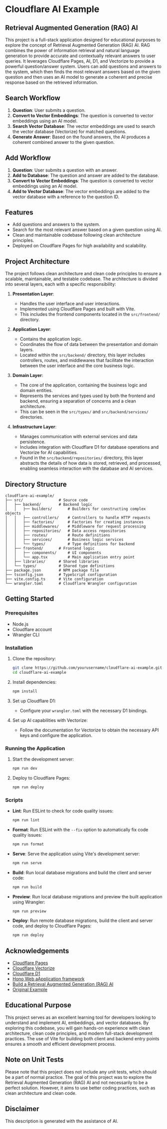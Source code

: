 # Cloudflare AI Example

## Retrieval Augmented Generation (RAG) AI

This project is a full-stack application designed for educational purposes to explore the concept of Retrieval Augmented Generation (RAG) AI. RAG combines the power of information retrieval and natural language generation to provide accurate and contextually relevant answers to user queries. It leverages Cloudflare Pages, AI, D1, and Vectorize to provide a powerful question/answer system. Users can add questions and answers to the system, which then finds the most relevant answers based on the given question and then uses an AI model to generate a coherent and precise response based on the retrieved information.

## Search Workflow

1. **Question**: User submits a question.
2. **Convert to Vector Embeddings**: The question is converted to vector embeddings using an AI model.
3. **Search Vector Database**: The vector embeddings are used to search the vector database (Vectorize) for matched questions.
4. **Generate Answer**: Based on the found answers, the AI produces a coherent combined answer to the given question.

## Add Workflow

1. **Question**: User submits a question with an answer.
2. **Add to Database**: The question and answer are added to the database.
3. **Convert to Vector Embeddings**: The question is converted to vector embeddings using an AI model.
4. **Add to Vector Database**: The vector embeddings are added to the vector database with a reference to the question ID.

## Features

- Add questions and answers to the system.
- Search for the most relevant answer based on a given question using AI.
- Clean and maintainable codebase following clean architecture principles.
- Deployed on Cloudflare Pages for high availability and scalability.

## Project Architecture

The project follows clean architecture and clean code principles to ensure a scalable, maintainable, and testable codebase. The architecture is divided into several layers, each with a specific responsibility:

1. **Presentation Layer**: 
   - Handles the user interface and user interactions.
   - Implemented using Cloudflare Pages and built with Vite.
   - This includes the frontend components located in the `src/frontend/` directory.

2. **Application Layer**: 
   - Contains the application logic.
   - Coordinates the flow of data between the presentation and domain layers.
   - Located within the `src/backend/` directory, this layer includes controllers, routes, and middlewares that facilitate the interaction between the user interface and the core business logic.

3. **Domain Layer**: 
   - The core of the application, containing the business logic and domain entities.
   - Represents the services and types used by both the frontend and backend, ensuring a separation of concerns and a clean architecture.
   - This can be seen in the `src/types/` and `src/backend/services/` directories.

4. **Infrastructure Layer**: 
   - Manages communication with external services and data persistence.
   - Includes integration with Cloudflare D1 for database operations and Vectorize for AI capabilities.
   - Found in the `src/backend/repositories/` directory, this layer abstracts the details of how data is stored, retrieved, and processed, enabling seamless interaction with the database and AI services.

## Directory Structure

```
cloudflare-ai-example/
├── src/                # Source code
│   ├── backend/        # Backend logic
│   │   ├── builders/       # Builders for constructing complex objects
│   │   ├── controllers/    # Controllers to handle HTTP requests
│   │   ├── factories/      # Factories for creating instances
│   │   ├── middlewares/    # Middleware for request processing
│   │   ├── repositories/   # Data access repositories
│   │   ├── routes/         # Route definitions
│   │   ├── services/       # Business logic services
│   │   └── types/          # Type definitions for backend
│   ├── frontend/       # Frontend logic
│   │   ├── components/     # UI components
│   │   └── app.tsx         # Main application entry point
│   ├── libraries/      # Shared libraries
│   └── types/          # Shared type definitions
├── package.json        # NPM package file
├── tsconfig.json       # TypeScript configuration
├── vite.config.ts      # Vite configuration
└── wrangler.toml       # Cloudflare Wrangler configuration
```

## Getting Started

### Prerequisites

- Node.js
- Cloudflare account
- Wrangler CLI

### Installation

1. Clone the repository:
   ```bash
   git clone https://github.com/yourusername/cloudflare-ai-example.git
   cd cloudflare-ai-example
   ```

2. Install dependencies:
   ```bash
   npm install
   ```

3. Set up Cloudflare D1:
   - Configure your `wrangler.toml` with the necessary D1 bindings.

4. Set up AI capabilities with Vectorize:
   - Follow the documentation for Vectorize to obtain the necessary API keys and configure the application.

### Running the Application

1. Start the development server:
   ```bash
   npm run dev
   ```

2. Deploy to Cloudflare Pages:
   ```bash
   npm run deploy
   ```

### Scripts

- **Lint**: Run ESLint to check for code quality issues:
  ```bash
  npm run lint
  ```

- **Format**: Run ESLint with the `--fix` option to automatically fix code quality issues:
  ```bash
  npm run format
  ```

- **Serve**: Serve the application using Vite's development server:
  ```bash
  npm run serve
  ```

- **Build**: Run local database migrations and build the client and server code:
  ```bash
  npm run build
  ```

- **Preview**: Run local database migrations and preview the built application using Wrangler:
  ```bash
  npm run preview
  ```

- **Deploy**: Run remote database migrations, build the client and server code, and deploy to Cloudflare Pages:
  ```bash
  npm run deploy
  ```


## Acknowledgements

- [Cloudflare Pages](https://pages.cloudflare.com/)
- [Cloudflare Vectorize](https://developers.cloudflare.com/vectorize/)
- [Cloudflare D1](https://developers.cloudflare.com/d1/)
- [Hono Web aApplication framework](https://hono.dev/)
- [Build a Retrieval Augmented Generation (RAG) AI](https://developers.cloudflare.com/workers-ai/tutorials/build-a-retrieval-augmented-generation-ai/)
- [Original Example](https://github.com/kristianfreeman/cloudflare-retrieval-augmented-generation-example/tree/main)

## Educational Purpose

This project serves as an excellent learning tool for developers looking to understand and implement AI, embeddings, and vector databases. By exploring this codebase, you will gain hands-on experience with clean architecture, clean code principles, and modern full-stack development practices. The use of Vite for building both client and backend entry points ensures a smooth and efficient development process.

## Note on Unit Tests

Please note that this project does not include any unit tests, which should be a part of normal practice. The goal of this project was to explore the Retrieval Augmented Generation (RAG) AI and not necessarily to be a perfect solution. However, it aims to use better coding practices, such as clean architecture and clean code.

## Disclaimer

This description is generated with the assistance of AI.
